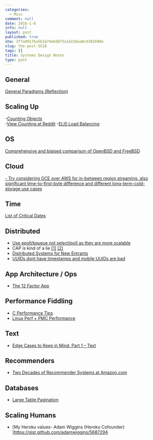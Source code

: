 ```yaml
---
categories:
  - Misc
comment: null
date: 2016-1-8
info: null
layout: post
published: true
sha: 3ffa8917ba5b3a74e6d875a14226aa8cd301690e
slug: the-post-5518
tags: []
title: Systems Design Notes
type: post
---
```


## General
[General Paradigms (Reflection)](https://hackernoon.com/education-of-a-programmer-aaecf2d35312)

## Scaling Up
-[Counting Objects](http://highscalability.com/blog/2012/4/5/big-data-counting-how-to-count-a-billion-distinct-objects-us.html)  
-[View Counting at Reddit](https://redditblog.com/2017/05/24/view-counting-at-reddit/)
-[ELI5 Load Balancing ](https://blog.vivekpanyam.com/scaling-a-web-service-load-balancing/)

## OS
[Comprehensive and biaised comparison of OpenBSD and FreeBSD](https://www.bsdfrog.org/pub/events/my_bsd_sucks_less_than_yours-AsiaBSDCon2017-paper.pdf)

## Cloud
[- Try considering GCE over AWS for in-between region streaming, also significant time-to-first-byte difference and different long-term-cold-storage use cases ](http://blog.zachbjornson.com/2015/12/29/cloud-storage-performance.html)

## Time 
[List of Critical Dates](http://skeena.net/kb/big%20list%20of%20critical%20dates.html)

## Distributed
- [Use epoll/kqueue not select/poll as they are more scalable](http://geocar.sdf1.org/fast-servers.html)
- CAP is kind of a lie [[1]](http://codahale.com/you-cant-sacrifice-partition-tolerance/#errata10221010) [[2]](https://voltdb.com/blog/clarifications-cap-theorem-and-data-related-errors)
- [Distributed Systems for New Entrants](https://www.somethingsimilar.com/2013/01/14/notes-on-distributed-systems-for-young-bloods/)
- [UUIDs dont have timestamps and mobile UUIDs are bad](https://segment.com/blog/a-brief-history-of-the-uuid/)

## App Architecture / Ops
- [The 12 Factor App](http://12factor.net/)

## Performance Fiddling
- [C Performance Tips](http://vendu.twodots.nl/wizardcode.html)
- [Linux Perf + PMC Performance](http://www.brendangregg.com/linuxperf.html)

## Text
- [Edge Cases to Keep in Mind. Part 1 – Text](https://www.thedroidsonroids.com/blog/edge-cases-to-keep-in-mind-part-1-text)

## Recommenders
- [Two Decades of Recommender Systems at Amazon.com](https://www.computer.org/csdl/mags/ic/2017/03/mic2017030012.html)

## Databases
- [Large Table Pagination](http://allyouneedisbackend.com/blog/2017/09/24/the-sql-i-love-part-1-scanning-large-table/)

## Scaling Humans
- [My Heroku values- Adam Wiggins (Heroku Cofounder) ]https://gist.github.com/adamwiggins/5687294
